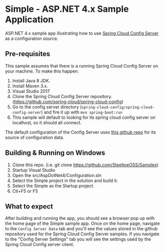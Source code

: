 # Simple - ASP.NET 4.x Sample Application

ASP.NET 4.x sample app illustrating how to use [Spring Cloud Config Server](http://projects.spring.io/spring-cloud/) as a configuration source.

## Pre-requisites

This sample assumes that there is a running Spring Cloud Config Server on your machine. To make this happen:

1. Install Java 8 JDK.
1. Install Maven 3.x.
1. Visual Studio 2017
1. Clone the Spring Cloud Config Server repository. (https://github.com/spring-cloud/spring-cloud-config)
1. Go to the config server directory (`spring-cloud-config/spring-cloud-config-server`) and fire it up with `mvn spring-boot:run`
1. This sample will default to looking for its spring cloud config server on localhost, so it should all connect.

The default configuration of the Config Server uses [this github repo]( https://github.com/spring-cloud-samples/config-repo) for its source of configuration data.

## Building & Running on Windows

1. Clone this repo. (i.e. git clone https://github.com/SteeltoeOSS/Samples)
1. Startup Visual Studio
1. Open the src/AspDotNet4/Configuration.sln
1. Select the Simple project in the solution and build it.
1. Select the Simple as the Startup project.
1. Ctl+F5 or F5

## What to expect

After building and running the app, you should see a browser pop up with the home page of the Simple sample app.
Once on the home page, navigate to the `Config Server Data` tab and you'll see the values stored in the github repository used for the Spring Cloud Config Server samples.
If you navigate to the "Config Server Settings" tab you will see the settings used by the Spring Cloud Config server client.